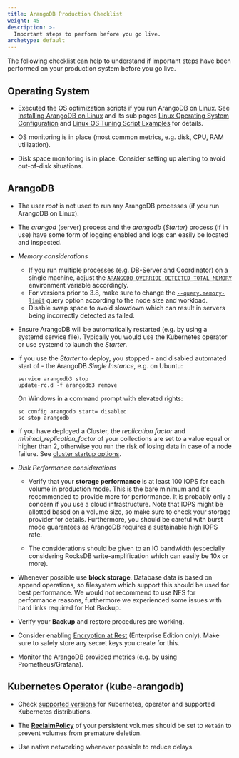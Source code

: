 ```yaml
---
title: ArangoDB Production Checklist
weight: 45
description: >-
  Important steps to perform before you go live.
archetype: default
---
```

The following checklist can help to understand if important steps
have been performed on your production system before you go live.

## Operating System

- Executed the OS optimization scripts if you run ArangoDB on Linux.
  See [Installing ArangoDB on Linux](../../operations/installation/linux/_index.md) and its sub pages
  [Linux Operating System Configuration](../../operations/installation/linux/operating-system-configuration.md) and
  [Linux OS Tuning Script Examples](../../operations/installation/linux/linux-os-tuning-script-examples.md) for details.

- OS monitoring is in place
  (most common metrics, e.g. disk, CPU, RAM utilization).

- Disk space monitoring is in place. Consider setting up alerting to avoid out-of-disk situations.

## ArangoDB

- The user _root_ is not used to run any ArangoDB processes
  (if you run ArangoDB on Linux).

- The _arangod_ (server) process and the _arangodb_ (_Starter_) process
  (if in use) have some form of logging enabled and logs can easily be
  located and inspected.
  
- *Memory considerations*
  - If you run multiple processes (e.g. DB-Server and Coordinator) on a single
    machine, adjust the [`ARANGODB_OVERRIDE_DETECTED_TOTAL_MEMORY`](../../core-topics/programs-and-tools/arangodb-server/environment-variables.md)
    environment variable accordingly.
  - For versions prior to 3.8, make sure to change the
    [`--query.memory-limit`](../../core-topics/programs-and-tools/arangodb-server/options.md#--querymemory-limit)
    query option according to the node size and workload.
  - Disable swap space to avoid slowdown which can result in servers being incorrectly 
    detected as failed.

- Ensure ArangoDB will be automatically restarted (e.g. by using a systemd service file). Typically
  you would use the Kubernetes operator or use systemd to launch the _Starter_.

- If you use the _Starter_ to deploy, you stopped - and disabled
  automated start of - the ArangoDB _Single Instance_, e.g. on Ubuntu:

  ```
  service arangodb3 stop
  update-rc.d -f arangodb3 remove
  ```

  On Windows in a command prompt with elevated rights:

  ```
  sc config arangodb start= disabled
  sc stop arangodb
  ```
  
- If you have deployed a Cluster, the _replication factor_  and 
  _minimal_replication_factor_ of your collections
  are set to a value equal or higher than 2, otherwise you run the risk of
  losing data in case of a node failure. See
  [cluster startup options](../../core-topics/programs-and-tools/arangodb-server/options.md#cluster).

- *Disk Performance considerations*
  - Verify that your **storage performance** is at least 100 IOPS for each
    volume in production mode. This is the bare minimum and it's recommended to
    provide more for performance. It is probably only a concern if you use a
    cloud infrastructure. Note that IOPS might be allotted based on a volume size,
    so make sure to check your storage provider for details. Furthermore, you should
    be careful with burst mode guarantees as ArangoDB requires a sustainable
    high IOPS rate. 

  - The considerations should be given to an IO bandwidth (especially considering 
    RocksDB write-amplification which can easily be 10x or more).

- Whenever possible use **block storage**. Database data is based on append
  operations, so filesystem which support this should be used for best
  performance. We would not recommend to use NFS for performance reasons,
  furthermore we experienced some issues with hard links required for
  Hot Backup.

- Verify your **Backup** and restore procedures are working.

- Consider enabling [Encryption at Rest](../../operations/security/encryption-at-rest.md)
  (Enterprise Edition only). Make sure to safely store any secret keys you
  create for this.

- Monitor the ArangoDB provided metrics (e.g. by using Prometheus/Grafana).

## Kubernetes Operator (kube-arangodb)

- Check [supported versions](https://github.com/arangodb/kube-arangodb#production-readiness-state)
  for Kubernetes, operator and supported Kubernetes distributions.

- The [**ReclaimPolicy**](https://kubernetes.io/docs/concepts/storage/persistent-volumes/#reclaiming)
 of your persistent volumes should be set to `Retain` to prevent volumes from premature deletion.

- Use native networking whenever possible to reduce delays.
